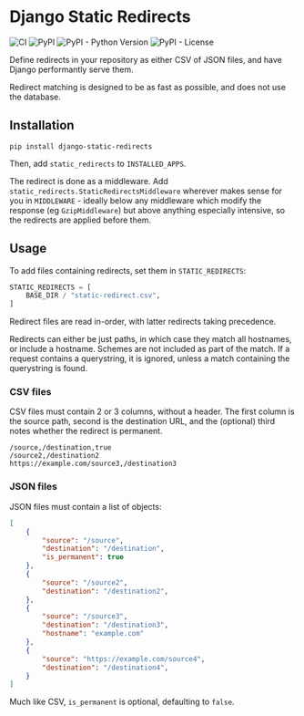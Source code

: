 # Django Static Redirects

![CI](https://github.com/RealOrangeOne/django-static-redirects/workflows/CI/badge.svg)
![PyPI](https://img.shields.io/pypi/v/django-static-redirects.svg)
![PyPI - Python Version](https://img.shields.io/pypi/pyversions/django-static-redirects.svg)
![PyPI - License](https://img.shields.io/pypi/l/django-static-redirects.svg)

Define redirects in your repository as either CSV of JSON files, and have Django performantly serve them.

Redirect matching is designed to be as fast as possible, and does not use the database.

## Installation

```
pip install django-static-redirects
```

Then, add `static_redirects` to `INSTALLED_APPS`.

The redirect is done as a middleware. Add `static_redirects.StaticRedirectsMiddleware` wherever makes sense for you in `MIDDLEWARE` - ideally below any middleware which modify the response (eg `GzipMiddleware`) but above anything especially intensive, so the redirects are applied before them.

## Usage

To add files containing redirects, set them in `STATIC_REDIRECTS`:

```python
STATIC_REDIRECTS = [
    BASE_DIR / "static-redirect.csv",
]
```

Redirect files are read in-order, with latter redirects taking precedence.

Redirects can either be just paths, in which case they match all hostnames, or include a hostname. Schemes are not included as part of the match. If a request contains a querystring, it is ignored, unless a match containing the querystring is found.

### CSV files

CSV files must contain 2 or 3 columns, without a header. The first column is the source path, second is the destination URL, and the (optional) third notes whether the redirect is permanent.

```csv
/source,/destination,true
/source2,/destination2
https://example.com/source3,/destination3
```

### JSON files

JSON files must contain a list of objects:

```json
[
    {
        "source": "/source",
        "destination": "/destination",
        "is_permanent": true
    },
    {
        "source": "/source2",
        "destination": "/destination2",
    },
    {
        "source": "/source3",
        "destination": "/destination3",
        "hostname": "example.com"
    },
    {
        "source": "https://example.com/source4",
        "destination": "/destination4",
    }
]
```

Much like CSV, `is_permanent` is optional, defaulting to `false`.
